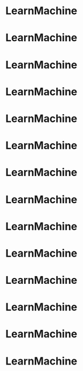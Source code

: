 # LearnMachine
# LearnMachine
# LearnMachine
# LearnMachine
# LearnMachine
# LearnMachine
# LearnMachine
# LearnMachine
# LearnMachine
# LearnMachine
# LearnMachine
# LearnMachine
# LearnMachine
# LearnMachine

